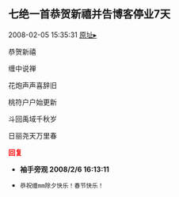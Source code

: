 ## 七绝一首恭贺新禧并告博客停业7天
2008-02-05 15:35:31
[原址▸](http://www.fxgan.com/chan_time/2008_01_06/915.htm)



 恭贺新禧


 


 缠中说禅


 


 花炮声声喜辞旧


 桃符户户始更新


 斗回禹域千秋岁


 日丽尧天万里春





<font color='red'>**回复**</font>


- **袖手旁观 2008/2/6 16:13:11**
- ```
  恭祝缠mm除夕快乐！春节快乐！
  ```
